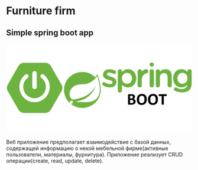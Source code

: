 # Furniture firm
## Simple spring boot app

![markdown logo](./mdfiles/images/logos/spring-boot-logo.png)

Веб приложение предполагает взаимодействие с базой
данных, содержащей информацию о некой мебельной
фирме(активные пользователи, материалы, фурнитура).
Приложение реализует CRUD операции(create, read,
update, delete).